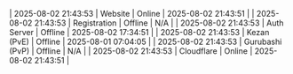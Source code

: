 | 2025-08-02 21:43:53 | Website | Online | 2025-08-02 21:43:51 |
| 2025-08-02 21:43:53 | Registration | Offline | N/A |
| 2025-08-02 21:43:53 | Auth Server | Offline | 2025-08-02 17:34:51 |
| 2025-08-02 21:43:53 | Kezan (PvE) | Offline | 2025-08-01 07:04:05 |
| 2025-08-02 21:43:53 | Gurubashi (PvP) | Offline | N/A |
| 2025-08-02 21:43:53 | Cloudflare | Online | 2025-08-02 21:43:51 |
